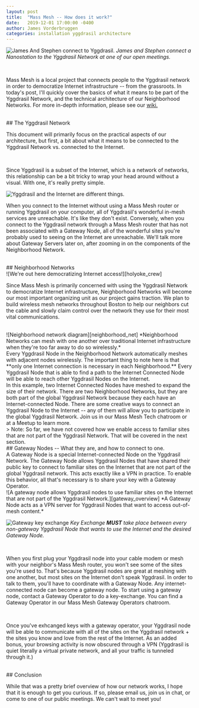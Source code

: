 ```yaml
---
layout: post
title:  "Mass Mesh -- How does it work?"
date:   2019-12-01 17:00:00 -0400
author: James Vorderbruggen
categories: installation yggdrasil architecture
---
```


![James And Stephen connect to Yggdrasil.][laughing]
*James and Stephen connect a Nanostation to the Yggdrasil Network at one of our open meetings.*

<br>
<p>Mass Mesh is a local project that connects people to the Yggdrasil network in order  to democratize Internet infrastructure -- from the grassroots. In today's post, I'll quickly cover the basics of what it means to be part of the Yggdrasil Network, and the technical architecture of our Neighborhood Networks. For more in-depth information, please see our <a href="https://massmesh.org/wiki">wiki.</a></p>

<br>
## The Yggdrasil Network

<br>
<p>This document will primarily focus on the practical aspects of our architecture, but first, a bit about what it means to be connected to the Yggdrasil Network vs. connected to the Internet.</p> 

<br>
<p>Since Yggdrasil is a subset of the Internet, which is a network of networks, this relationship can be a bit tricky to wrap your head around without a visual. With one, it's really pretty simple.</p>

![Yggdrasil and the Internet are different things.][ygg_vs_internet]

<p>When you connect to the Internet without using a Mass Mesh router or running Yggdrasil on your computer, all of Yggdrasil's wonderful in-mesh services are unreachable. It's like they don't exist. Conversely, when you connect to the Yggdrasil network through a Mass Mesh router that has not been associated with a Gateway Node, all of the wonderful sites you're probably used to seeing on the Internet are unreachable. We'll talk more about Gateway Servers later on, after zooming in on the components of the Neighborhood Network.</p>

<br>
## Neighborhood Networks

<br>
![We're out here democratizing Internet access!][holyoke_crew]

<br>
<p>Since Mass Mesh is primarily concerned with using the Yggdrasil Network to democratize Internet infrastructure, Neighborhood Networks will become our most important organizing unit as our project gains traction. We plan to build wireless mesh networks throughout Boston to help our neighbors cut the cable and slowly claim control over the network they use for their most vital communications.</p>

<br>
![Neighborhood network diagram][neighborhood_net]
*Neighborhood Networks can mesh with one another over traditional Internet infrastructure when they're too far away to do so wirelessly.*

<br>
Every Yggdrasil Node in the Neighborhood Network automatically meshes with adjacent nodes wirelessly. The important thing to note here is that **only one Internet connection is necessary in each Neighborhood.** Every Yggdrasil Node that is able to find a path to the Internet Connected Node will be able to reach other Yggdrasil Nodes on the Internet.

<br>
In this example, two Internet Connected Nodes have meshed to expand the size of their network. There are two Neighborhood Networks, but they are both part of the global Yggdrasil Network because they each have an Internet-connected Node. There are some creative ways to connect an Yggdrasil Node to the Internet -- any of them will allow you to participate in the global Yggdrasil Network. Join us in our Mass Mesh Tech chatroom or at a Meetup to learn more.

<br>
> Note: So far, we have not covered how we enable access to familiar sites that are not part of the Yggdrasil Network. That will be covered in the next section.

<br>
## Gateway Nodes -- What they are, and how to connect to one.

<br>
A Gateway Node is a special Internet-connected Node on the Yggdrasil Network. The Gateway Node allows Yggdrasil Nodes that have shared their public key to connect to familiar sites on the Internet that are not part of the global Yggdrasil network. This acts exactly like a VPN in practice. To enable this behavior, all that's necessary is to share your key with a Gateway Operator.

<br>
![A gateway node allows Yggdrasil nodes to use familiar sites on the Internet that are not part of the Yggdrasil Network.][gateway_overview]
*A Gateway Node acts as a VPN server for Yggdrasil Nodes that want to access out-of-mesh content.*

<!-- <br>
Various actors are critical to a working Neighborhood Network:

<br>
<ul style="list-style: square;">
<li>Neighborhood Captain -- Probably hosts an Internet-connected node. In charge of connecting new members with the core team for setup, handles basic requests for support, etc. These people are the activist core of our organization as we scale.</li>
<li>Gateway Operator -- Someone who hosts a Gateway Node, which is a specially configured Yggdrasil node with an Internet connection. This person is more technical than a typical Neighborhood Captain, since they must keep a server online with solid uptime. If their server goes down, Neighborhood Networks could come offline.</li>
</ul>

<br> -->

![Gateway key exchange][gateway_key_exchange]
*Key Exchange **MUST** take place between every non-gateway Yggdrasil Node that wants to use the Internet and the desired Gateway Node.*

<br>
<p>When you first plug your Yggdrasil node into your cable modem or mesh with your neighbor's Mass Mesh router, you won't see some of the sites you're used to. That's because Yggdrasil nodes are great at meshing with one another, but most sites on the Internet don't speak Yggdrasil. In order to talk to them, you'll have to coordinate with a Gateway Node. Any internet-connected node can become a gateway node. To start using a gateway node, contact a Gateway Operator to do a key-exchange. You can find a Gateway Operator in our Mass Mesh Gateway Operators chatroom.</p>

<br>
<p>Once you've exhcanged keys with a gateway operator, your Yggdrasil node will be able to communicate with all of the sites on the Yggdrasil network + the sites you know and love from the rest of the Internet. As an added bonus, your browsing activity is now obscured through a VPN (Yggdrasil is quiet literally a virtual private network, and all your traffic is tunneled through it.)</p>

<br>
## Conclusion
<br>
<p>While that was a pretty brief overview of how our network works, I hope that it is enough to get you curious. If so, please email us, join us in chat, or come to one of our public meetings. We can't wait to meet you!</p>

[laughing]: /blog/img/James_Stephen_Laughing.jpg
[holyoke_crew]: /blog/img/holyoke_crew.jpeg
[neighborhood_net]: /blog/img/Neighborhood_Network_Basics.jpg
[ygg_vs_internet]: /blog/img/Yggdrasil_vs_Internet.jpg
[gateway_overview]: /blog/img/Gateway_Overview.jpg
[gateway_key_exchange]: /blog/img/Gateway_Key_Exchange.jpg